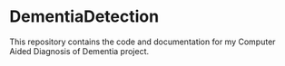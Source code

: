 # DementiaDetection
This repository contains the code and documentation for my Computer Aided Diagnosis of Dementia project. 
